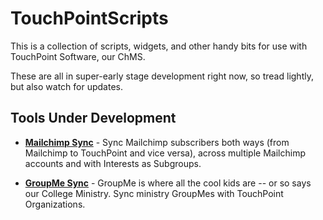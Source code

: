 # TouchPointScripts
This is a collection of scripts, widgets, and other handy bits for use with TouchPoint Software, our ChMS. 

These are all in super-early stage development right now, so tread lightly, but also watch for updates. 

## Tools Under Development

- [**Mailchimp Sync**](mailchimp) - Sync Mailchimp subscribers both ways (from Mailchimp to TouchPoint and vice versa), 
across multiple Mailchimp accounts and with Interests as Subgroups.

- [**GroupMe Sync**](groupme) - GroupMe is where all the cool kids are -- or so says our College Ministry.  Sync ministry 
GroupMes with TouchPoint Organizations. 
